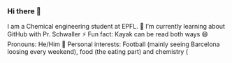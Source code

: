 ### Hi there 👋
 I am a Chemical engineering student at EPFL. 
 🌱 I’m currently learning about GitHub with Pr. Schwaller
 ⚡ Fun fact: Kayak can be read both ways
 😄 Pronouns: He/Him
 👯 Personal interests: Football (mainly seeing Barcelona loosing every weekend), food (the eating part) and chemistry
 (
<!--
**NilsTheeten/NilsTheeten** is a ✨ _special_ ✨ repository because its `README.md` (this file) appears on your GitHub profile.

Here are some ideas to get you started:
- 🌱 I’m currently learning about GitHub with Pr. Schwaller
- 👯 I’m looking to collaborate on ...
- 🤔 I’m looking for help with ...
- 💬 Ask me about ...
- 📫 How to reach me: ...
- 😄 Pronouns: He/Him
- ⚡ Fun fact: Kayak can be read both ways
-->
